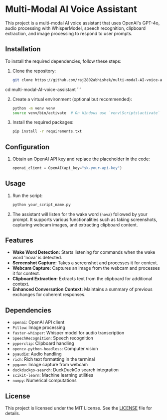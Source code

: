 # Multi-Modal AI Voice Assistant

This project is a multi-modal AI voice assistant that uses OpenAI's GPT-4o, audio processing with WhisperModel, speech recognition, clipboard extraction, and image processing to respond to user prompts.

## Installation

To install the required dependencies, follow these steps:

1. Clone the repository:
    ```bash
    git clone https://github.com/raj2802abhishek/multi-modal-AI-voice-assistant.git
cd multi-modal-AI-voice-assistant
    ```

2. Create a virtual environment (optional but recommended):
    ```bash
    python -m venv venv
    source venv/bin/activate  # On Windows use `venv\Scripts\activate`
    ```

3. Install the required packages:
    ```bash
    pip install -r requirements.txt
    ```

## Configuration

1. Obtain an OpenAI API key and replace the placeholder in the code:
    ```python
    openai_client = OpenAI(api_key="sk-your-api-key")
    ```

## Usage

1. Run the script:
    ```bash
    python your_script_name.py
    ```

2. The assistant will listen for the wake word (`nova`) followed by your prompt. It supports various functionalities such as taking screenshots, capturing webcam images, and extracting clipboard content.

## Features

- **Wake Word Detection:** Starts listening for commands when the wake word 'nova' is detected.
- **Screenshot Capture:** Takes a screenshot and processes it for context.
- **Webcam Capture:** Captures an image from the webcam and processes it for context.
- **Clipboard Extraction:** Extracts text from the clipboard for additional context.
- **Enhanced Conversation Context:** Maintains a summary of previous exchanges for coherent responses.

## Dependencies

- `openai`: OpenAI API client
- `Pillow`: Image processing
- `faster-whisper`: Whisper model for audio transcription
- `SpeechRecognition`: Speech recognition
- `pyperclip`: Clipboard handling
- `opencv-python-headless`: Computer vision
- `pyaudio`: Audio handling
- `rich`: Rich text formatting in the terminal
- `pygame`: Image capture from webcam
- `duckduckgo-search`: DuckDuckGo search integration
- `scikit-learn`: Machine learning utilities
- `numpy`: Numerical computations

## License

This project is licensed under the MIT License. See the [LICENSE](LICENSE) file for details.
